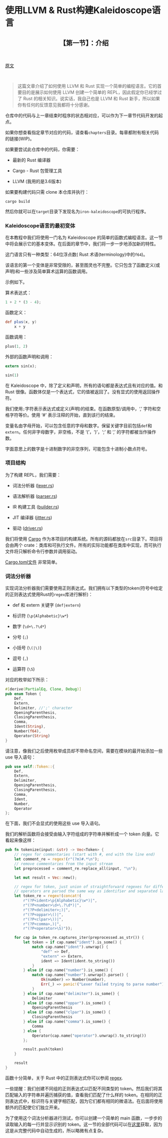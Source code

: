 # 使用LLVM & Rust构建Kaleidoscope语言

<h2 align="center">【第一节】：介绍</h2>

</br>

[原文](https://github.com/jauhien/iron-kaleidoscope)

</br>

> 这篇文章介绍了如何使用 LLVM 和 Rust 实现一个简单的编程语言。它的首要目的是展示如何使用 LLVM 创建一个简单的 REPL，因此假定你已经学过了 Rust 的相关知识。说实话，我自己也是 LLVM 和 Rust 新手，所以如果你有任何的反馈意见我都将十分感谢。

仓库中的代码与上一章结束时程序的状态相对应，可以作为下一章节代码开发的起点。

如果你想查看指定章节对应的代码，请查看`chapters`目录。每章都附有相关代码的链接(WIP)。

如果要尝试此仓库中的代码，你需要：

* 最新的 Rust 编译器

* Cargo - Rust 包管理工具

* LLVM (我用的是3.6版本)

如果要构建代码只需 clone 本仓库并执行：

```shell
cargo build
```

然后你就可以在`target`目录下发现名为`iron-kaleidoscope`的可执行程序。

### Kaleidoscope语言的最初变体

在本教程中我们将使用一门名为 Kaleidoscope 的简单的函数式编程语言。这一节中将会展示它的基本变体。在后面的章节中，我们将一步一步地添加新的特性。

这门语言只有一种类型：64位浮点数( Rust 术语(terminology)中的`f64`)。

该语言的第一个变体是非常受限的，甚至图灵也不完整。它只包含了函数定义(或声明)和一些涉及简单算术运算的函数调用。

示例如下。

算术表达式：

```rust
1 + 2 * (3 - 4);
```

函数定义：

```groovy
def plus(x, y)
    x + y
```

函数调用：

```rust
plus(1, 2)
```

外部的函数声明和调用：

```rust
extern sin(x);

sin(1)
```

在 Kaleidoscope 中，除了定义和声明，所有的语句都是表达式且有对应的值。和 Rust 很像。函数体仅是一个表达式，它的值被返回了。没有显式的使用返回操作符。

我们使用`;`字符表示表达式或定义(声明)的结束。在函数原型/调用中，‘,’ 字符和空格字符等价。使用 ‘#’ 表示注释的开始，直到该行的结束。

变量名由字母开始，可以包含任意的字母和数字。保留关键字目前包括`def`和`extern`。任何非字母数字，非空格，不是 ‘(’，‘)’，‘;’ 和 ‘,’ 的字符都被当作操作数。 

字面意思上的数字是十进制数字的非空序列，可能包含十进制小数点符号。

### 项目结构

为了构建 REPL，我们需要：

* 词法分析器 ([lexer.rs](https://github.com/jauhien/iron-kaleidoscope/blob/master/src/lexer.rs))

* 语法解析器 ([parser.rs](https://github.com/jauhien/iron-kaleidoscope/blob/master/src/parser.rs))

* IR 构建工具 ([builder.rs](https://github.com/jauhien/iron-kaleidoscope/blob/master/src/builder.rs))

* JIT 编译器 ([jitter.rs](https://github.com/jauhien/iron-kaleidoscope/blob/master/src/jitter.rs))

* 驱动 ([driver.rs](https://github.com/jauhien/iron-kaleidoscope/blob/master/src/driver.rs))

我们将使用 [Cargo](http://doc.crates.io/) 作为本项目的构建系统。所有的源码都放在`src`目录下。项目将会由两个 crate：类库和可执行文件。所有的实际功能都在类库中实现，而可执行文件将只解析命令行参数并调用驱动。

[Cargo.toml文件](https://github.com/jauhien/iron-kaleidoscope/blob/master/Cargo.toml) 非常简单。

### 词法分析器

实现词法分析器我们需要使用正则表达式。我们拥有以下类型的token(符号中给定的正则表达式使用Rust的`regex`库进行解析)：

* def 和 extern 关键字 (`def|extern`)

* 标识符 (`\p{Alphabetic}\w*`)

* 数字 (`\d+\.?\d*`)

* 分号 (`;`)

* 小括号 (`\(|\)`)

* 逗号 (`,`)

* 运算符 (`\S`)

对应的枚举如下所示：

```rust
#[derive(PartialEq, Clone, Debug)]
pub enum Token {
    Def,
    Extern,
    Delimiter, //';' character
    OpeningParenthesis,
    ClosingParenthesis,
    Comma,
    Ident(String),
    Number(f64),
    Operator(String)
}
```

请注意，像我们之后使用枚举成员却不带命名空间，需要在模块的最开始添加一些 use 导入语句：

```rust
pub use self::Token::{
    Def,
    Extern,
    Delimiter,
    OpeningParenthesis,
    ClosingParenthesis,
    Comma,
    Ident,
    Number,
    Operator
};
```

在下面，我们不会显式的使用这些 use 导入语句。

我们的解析函数将会接受由输入字符组成的字符串并解析成一个 token 向量。它看起来像这样：

```rust
pub fn tokenize(input: &str) -> Vec<Token> {
    // regex for commentaries (start with #, end with the line end)
    let comment_re = regex!(r"(?m)#.*\n");
    // remove commentaries from the input stream
    let preprocessed = comment_re.replace_all(input, "\n");

    let mut result = Vec::new();

    // regex for token, just union of straightforward regexes for different token types
    // operators are parsed the same way as identifier and separated later
    let token_re = regex!(concat!(
        r"(?P<ident>\p{Alphabetic}\w*)|",
        r"(?P<number>\d+\.?\d*)|",
        r"(?P<delimiter>;)|",
        r"(?P<oppar>\()|",
        r"(?P<clpar>\))|",
        r"(?P<comma>,)|",
        r"(?P<operator>\S)"));

    for cap in token_re.captures_iter(preprocessed.as_str()) {
        let token = if cap.name("ident").is_some() {
            match cap.name("ident").unwrap() {
                "def" => Def,
                "extern" => Extern,
                ident => Ident(ident.to_string())
            }
        } else if cap.name("number").is_some() {
            match cap.name("number").unwrap().parse() {
                Ok(number) => Number(number),
                Err(_) => panic!("Lexer failed trying to parse number")
            }
        } else if cap.name("delimiter").is_some() {
            Delimiter
        } else if cap.name("oppar").is_some() {
            OpeningParenthesis
        } else if cap.name("clpar").is_some() {
            ClosingParenthesis
        } else if cap.name("comma").is_some() {
            Comma
        } else {
            Operator(cap.name("operator").unwrap().to_string())
        };

        result.push(token)
    }

    result
}
```

函数十分简单，关于 Rust 中的正则表达式你可以参阅 [regex](http://doc.rust-lang.org/regex/).

一些提醒：我们创建不同组的正则表达式以匹配不同类型的 token。然后我们将其匹配输入的字符串并遍历捕获的值，查看我们匹配了什么样的 token。在相同的正则表达式中，标识符与关键字相匹配，因为它们都有相同的微语法。在后面将使用额外的匹配使它们独立开来。

为了使用这个词法分析器进行测试，你可以创建一个简单的 main 函数，一步步的读取输入的每一行并显示识别的 token。这一节的全部代码可以在[这里](https://github.com/jauhien/iron-kaleidoscope/tree/master/chapters/0)获取，因为这是从完整代码中自动生成的，所以略微有点复杂。